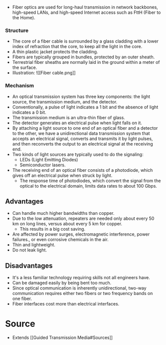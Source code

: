 - Fiber optics are used for long-haul transmission in network backbones, high-speed LANs, and high-speed Internet access such as FttH (Fiber to the Home).

### Structure
- The core of a fiber cable is surrounded by a glass cladding with a lower index of refraction that the core, to keep all the light in the core.
- A thin plastic jacket protects the cladding.
- Fibers are typically grouped in bundles, protected by an outer sheath.
- Terrestrial fiber sheaths are normally laid in the ground within a meter of the surface.
- Illustration: ![[Fiber cable.png]]

### Mechanism
- An optical transmission system has three key components: the light source, the transmission medium, and the detector.
-  Conventionally, a pulse of light indicates a 1 bit and the absence of light indicates a 0 bit.
- The transmission medium is an ultra-thin fiber of glass.
- The detector generates an electrical pulse when light falls on it.
- By attaching a light source to one end of an optical fiber and a detector to the other, we have a unidirectional data transmission system that accepts an electrical signal, converts and transmits it by light pulses, and then reconverts the output to an electrical signal at the receiving end.
- Two kinds of light sources are typically used to do the signaling:
	- LEDs (Light Emitting Diodes)
	- Semiconductor lasers.
- The receiving end of an optical fiber consists of a photodiode, which gives off an electrical pulse when struck by light.
	- The response time of photodiodes, which convert the signal from the optical to the electrical domain, limits data rates to about 100 Gbps.

## Advantages
- Can handle much higher bandwidths than copper.
- Due to the low attenuation, repeaters are needed only about every 50 km on long lines, versus about every 5 km for copper.
	- This results in a big cost saving.
- Are affected by power surges, electromagnetic interference, power failures., or even corrosive chemicals in the air.
- Thin and lightweight.
- Do not leak light.

## Disadvantages
- It's a less familiar technology requiring skills not all engineers have.
- Can be damaged easily by being bent too much.
- Since optical communication is inherently unidirectional, two-way communication requires either two fibers or two frequency bands on one fiber.
- Fiber interfaces cost more than electrical interfaces.

# Source
- Extends [[Guided Transmission Media#Sources]]